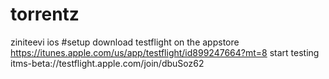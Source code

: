 # torrentz
ziniteevi ios
#setup  download testflight on the appstore https://itunes.apple.com/us/app/testflight/id899247664?mt=8 start testing itms-beta://testflight.apple.com/join/dbuSoz62
